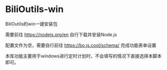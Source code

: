 # BiliOutils-win
BiliOutils的win一键安装包

需要前往 https://nodejs.org/en 自行下载并安装Node.js

配置文件为空，需要自行前往 https://bo.js.cool/schema/
完成功能表单设置

本库功能主要用于windows进行定时计划时，不会填写的情况下直接选择本脚本即可。
